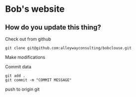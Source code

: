 # Bob's website

## How do you update this thing?

Check out from github

    git clone git@github.com:alleywayconsulting/bobclouse.git


Make modifications

Commit data

    git add .
    git commit -m "COMMIT MESSAGE"

push to origin
    git